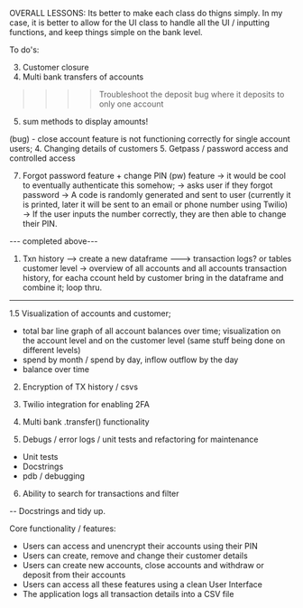 OVERALL LESSONS:
Its better to make each class do thigns simply.
In my case, it is better to allow for the UI class to handle all the UI / inputting functions, and keep things simple on the bank level.







To do's:

3. Customer closure
4. Multi bank transfers of accounts

>>>> Troubleshoot the deposit bug where it deposits to only one account
5. sum methods to display amounts!

(bug) - close account feature is not functioning correctly for single account users;
4. Changing details of customers
5. Getpass / password access and controlled access

7. Forgot password feature + change PIN (pw) feature -> it would be cool to eventually authenticate this somehow;
-> asks user if they forgot password
-> A code is randomly generated and sent to user (currently it is printed, later it will be sent to an email or phone number using Twilio)
-> If the user inputs the number correctly, they are then able to change their PIN.

--- completed above---


1. Txn history
--> create a new dataframe
---> transaction logs? or tables
customer level -> overview of all accounts and all accounts transaction history, for eacha ccount held by customer bring in the dataframe and combine it; loop thru.
-------------

1.5 Visualization of accounts and customer;
- total bar line graph of all account balances over time;
visualization on the account level and on the customer level (same stuff being done on different levels)
- spend by month / spend by day, inflow outflow by the day
- balance over time


2. Encryption of TX history / csvs

3. Twilio integration for enabling 2FA


4. Multi bank .transfer() functionality

5. Debugs / error logs / unit tests and refactoring for maintenance
- Unit tests
- Docstrings
- pdb / debugging


6. Ability to search for transactions and filter










-- Docstrings and tidy up.

Core functionality / features:
- Users can access and unencrypt their accounts using their PIN
- Users can create, remove and change their customer details
- Users can create new accounts, close accounts and withdraw or deposit from their accounts
- Users can access all these features using a clean User Interface
- The application logs all transaction details into a CSV file
